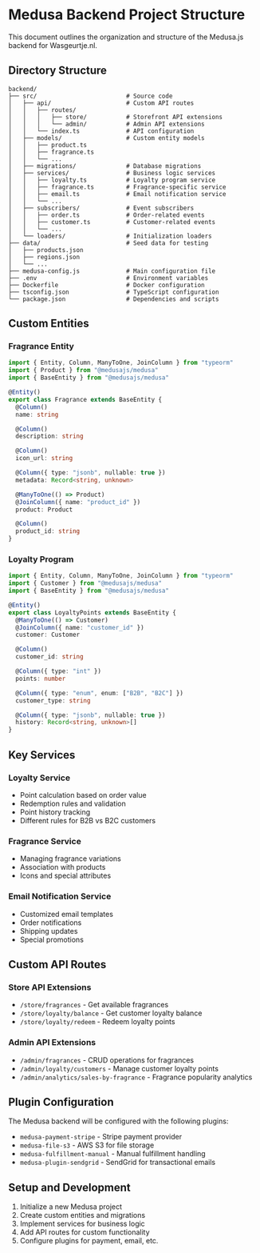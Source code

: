 # Medusa Backend Project Structure

This document outlines the organization and structure of the Medusa.js backend for Wasgeurtje.nl.

## Directory Structure

```
backend/
├── src/                         # Source code
│   ├── api/                     # Custom API routes
│   │   ├── routes/
│   │   │   ├── store/           # Storefront API extensions
│   │   │   └── admin/           # Admin API extensions
│   │   └── index.ts             # API configuration
│   ├── models/                  # Custom entity models
│   │   ├── product.ts
│   │   ├── fragrance.ts
│   │   └── ...
│   ├── migrations/              # Database migrations
│   ├── services/                # Business logic services
│   │   ├── loyalty.ts           # Loyalty program service
│   │   ├── fragrance.ts         # Fragrance-specific service
│   │   ├── email.ts             # Email notification service
│   │   └── ...
│   ├── subscribers/             # Event subscribers
│   │   ├── order.ts             # Order-related events
│   │   ├── customer.ts          # Customer-related events
│   │   └── ...
│   └── loaders/                 # Initialization loaders
├── data/                        # Seed data for testing
│   ├── products.json
│   ├── regions.json
│   └── ...
├── medusa-config.js             # Main configuration file
├── .env                         # Environment variables
├── Dockerfile                   # Docker configuration
├── tsconfig.json                # TypeScript configuration
└── package.json                 # Dependencies and scripts
```

## Custom Entities

### Fragrance Entity

```typescript
import { Entity, Column, ManyToOne, JoinColumn } from "typeorm"
import { Product } from "@medusajs/medusa"
import { BaseEntity } from "@medusajs/medusa"

@Entity()
export class Fragrance extends BaseEntity {
  @Column()
  name: string

  @Column()
  description: string

  @Column()
  icon_url: string

  @Column({ type: "jsonb", nullable: true })
  metadata: Record<string, unknown>

  @ManyToOne(() => Product)
  @JoinColumn({ name: "product_id" })
  product: Product

  @Column()
  product_id: string
}
```

### Loyalty Program

```typescript
import { Entity, Column, ManyToOne, JoinColumn } from "typeorm"
import { Customer } from "@medusajs/medusa"
import { BaseEntity } from "@medusajs/medusa"

@Entity()
export class LoyaltyPoints extends BaseEntity {
  @ManyToOne(() => Customer)
  @JoinColumn({ name: "customer_id" })
  customer: Customer

  @Column()
  customer_id: string

  @Column({ type: "int" })
  points: number

  @Column({ type: "enum", enum: ["B2B", "B2C"] })
  customer_type: string

  @Column({ type: "jsonb", nullable: true })
  history: Record<string, unknown>[]
}
```

## Key Services

### Loyalty Service

- Point calculation based on order value
- Redemption rules and validation
- Point history tracking
- Different rules for B2B vs B2C customers

### Fragrance Service

- Managing fragrance variations
- Association with products
- Icons and special attributes

### Email Notification Service

- Customized email templates
- Order notifications
- Shipping updates
- Special promotions

## Custom API Routes

### Store API Extensions

- `/store/fragrances` - Get available fragrances
- `/store/loyalty/balance` - Get customer loyalty balance
- `/store/loyalty/redeem` - Redeem loyalty points

### Admin API Extensions

- `/admin/fragrances` - CRUD operations for fragrances
- `/admin/loyalty/customers` - Manage customer loyalty points
- `/admin/analytics/sales-by-fragrance` - Fragrance popularity analytics

## Plugin Configuration

The Medusa backend will be configured with the following plugins:

- `medusa-payment-stripe` - Stripe payment provider
- `medusa-file-s3` - AWS S3 for file storage
- `medusa-fulfillment-manual` - Manual fulfillment handling
- `medusa-plugin-sendgrid` - SendGrid for transactional emails

## Setup and Development

1. Initialize a new Medusa project
2. Create custom entities and migrations
3. Implement services for business logic
4. Add API routes for custom functionality
5. Configure plugins for payment, email, etc. 